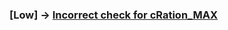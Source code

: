 ### [Low] -> [Incorrect check for cRation_MAX](https://www.codehawks.com/submissions/clm871gl00001mp081mzjdlwc/457)
